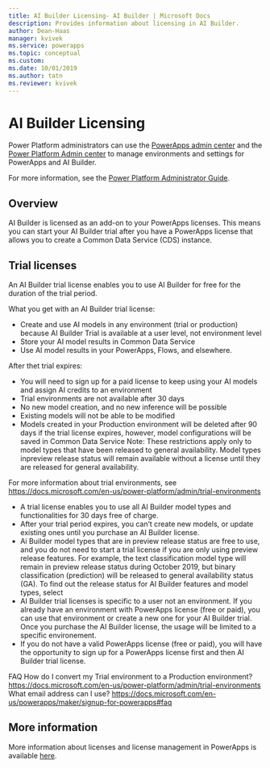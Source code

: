 ```yaml
---
title: AI Builder Licensing- AI Builder | Microsoft Docs
description: Provides information about licensing in AI Builder.
author: Dean-Haas
manager: kvivek
ms.service: powerapps
ms.topic: conceptual
ms.custom: 
ms.date: 10/01/2019
ms.author: tatn
ms.reviewer: kvivek
---
```


# AI Builder Licensing


Power Platform administrators can use the [PowerApps admin center](https://admin.powerapps.com) and the [Power Platform Admin center](https://admin.powerplatform.microsoft.com) to manage environments and settings for PowerApps and AI Builder.

For more information, see the [Power Platform Administrator Guide](https://docs.microsoft.com/power-platform/admin/admin-documentation).

## Overview

AI Builder is licensed as an add-on to your PowerApps licenses. This means you can start your AI Builder trial after you have a PowerApps license that allows you to create a Common Data Service (CDS) instance.  

## Trial licenses

An AI Builder trial license enables you to use  AI Builder  for free for the duration of the trial period. 

What you get with an AI Builder trial license:
- Create and use AI models in any environment (trial or production) because AI Builder Trial is available at a user level, not environment level
- Store  your AI model results in Common Data Service
- Use  AI model results in your PowerApps, Flows, and elsewhere. 

After thet trial expires:
- You will need to sign up for a paid license to keep using your AI models and assign AI credits to an environment
- Trial environments are not available after 30 days
- No new model creation, and no new inference will be possible
- Existing models will not be able to be modified
- Models created in your Production environment will be deleted after 90 days if the trial license expires, however, model configurations will be saved in Common Data Service
Note:  These restrictions apply only to model types that have been released to  general availability. Model types inpreview release status will remain available without a license until they are released for general availability.  


For more information about trial environments, see https://docs.microsoft.com/en-us/power-platform/admin/trial-environments
- A trial license enables you to use all AI Builder model types and functionalities for 30 days free of charge. <Sign up link when available>
- After your trial period expires, you can’t create new models, or update existing ones until you purchase an AI Builder license. <Purchase link here when available>
- Ai Builder model types that are in preview release status  are free to use, and you do not need to start a trial license if you are only using preview release features. For example, the text classification model type will remain in preview release status during October 2019, but binary classification (prediction) will be released to general availability status (GA). To find out the release status for AI Builder features and model types,  select<Release page>
- AI Builder trial licenses is specific to a user not an environment. If you already have an environment with PowerApps license (free or paid), you can use that environment or create a new one for your AI Builder trial. Once you purchase the AI Builder license, the usage will be limited to a specific environement. 
- If you do not have a valid PowerApps license (free or paid), you will have the opportunity to sign up for a PowerApps license first and then AI Builder trial license. 

FAQ
How do I convert my Trial environment to a Production environment? https://docs.microsoft.com/en-us/power-platform/admin/trial-environments
What email address can I use? https://docs.microsoft.com/en-us/powerapps/maker/signup-for-powerapps#faq


## More information

More information about licenses and license management in PowerApps is available [here](//power-platform/admin/wp-license-management).
